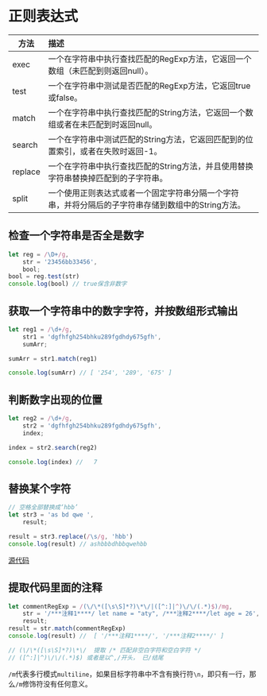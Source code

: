 # 正则表达式

|方法|描述|
|---|:--|
|exec|一个在字符串中执行查找匹配的RegExp方法，它返回一个数组（未匹配到则返回null）。|
|test |一个在字符串中测试是否匹配的RegExp方法，它返回true或false。|
|match |一个在字符串中执行查找匹配的String方法，它返回一个数组或者在未匹配到时返回null。|
|search |一个在字符串中测试匹配的String方法，它返回匹配到的位置索引，或者在失败时返回-1。|
|replace |一个在字符串中执行查找匹配的String方法，并且使用替换字符串替换掉匹配到的子字符串。|
|split |一个使用正则表达式或者一个固定字符串分隔一个字符串，并将分隔后的子字符串存储到数组中的String方法。|
	
## 检查一个字符串是否全是数字

```js
let reg = /\D+/g,
    str = '23456bb33456',
    bool;
bool = reg.test(str)
console.log(bool) // true保含非数字
```

## 获取一个字符串中的数字字符，并按数组形式输出

```js
let reg1 = /\d+/g,
    str1 = 'dgfhfgh254bhku289fgdhdy675gfh',
    sumArr;

sumArr = str1.match(reg1)

console.log(sumArr) // [ '254', '289', '675' ]
```
## 判断数字出现的位置

```js
let reg2 = /\d+/g,
    str2 = 'dgfhfgh254bhku289fgdhdy675gfh',
    index;

index = str2.search(reg2)

console.log(index) //   7
```

## 替换某个字符

```js
// 空格全部替换成‘hbb’
let str3 = 'as bd qwe ',
    result;

result = str3.replace(/\s/g, 'hbb')
console.log(result) // ashbbbdhbbqwehbb
```
[源代码](./demo/1.js)

## 提取代码里面的注释

```js
let commentRegExp = /(\/\*([\s\S]*?)\*\/|([^:]|^)\/\/(.*)$)/mg,
    str = '/***注释1****/ let name = "aty", /***注释2****/let age = 26',
    result;
result = str.match(commentRegExp)
console.log(result) //  [ '/***注释1****/', '/***注释2****/' ]

// (\/\*([\s\S]*?)\*\/  提取 /* 匹配非空白字符和空白字符 */
// ([^:]|^)\/\/(.*)$) 或者是以^,/开头， 已/结尾
```
`/m`代表多行模式`multiline`，如果目标字符串中不含有换行符`\n`，即只有一行，那么`/m`修饰符没有任何意义。


